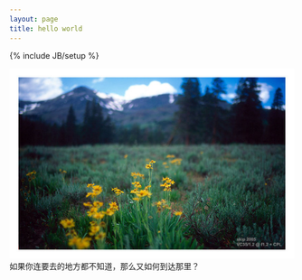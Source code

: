 ```yaml
---
layout: page
title: hello world
---
```

{% include JB/setup %}

<img src="/assets/img/a.jpg" />
如果你连要去的地方都不知道，那么又如何到达那里？
